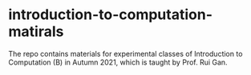 # introduction-to-computation-matirals
The repo contains materials for experimental classes of Introduction to Computation (B) in Autumn 2021, which is taught by Prof. Rui Gan.
